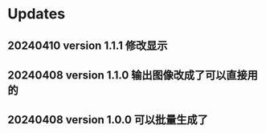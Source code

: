 # Updates

## 20240410 version 1.1.1 修改显示
## 20240408 version 1.1.0 输出图像改成了可以直接用的
## 20240408 version 1.0.0 可以批量生成了